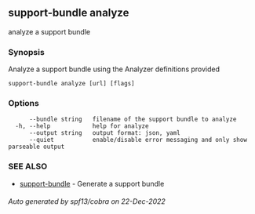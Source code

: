 ## support-bundle analyze

analyze a support bundle

### Synopsis

Analyze a support bundle using the Analyzer definitions provided

```
support-bundle analyze [url] [flags]
```

### Options

```
      --bundle string   filename of the support bundle to analyze
  -h, --help            help for analyze
      --output string   output format: json, yaml
      --quiet           enable/disable error messaging and only show parseable output
```

### SEE ALSO

* [support-bundle](support-bundle.md)	 - Generate a support bundle

###### Auto generated by spf13/cobra on 22-Dec-2022
